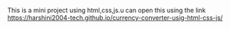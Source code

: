 This is a mini project using html,css,js.u can open this using the link https://harshini2004-tech.github.io/currency-converter-usig-html-css-js/
